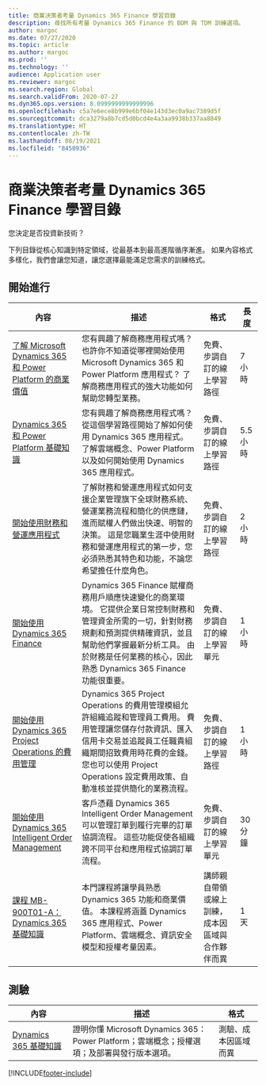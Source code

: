 ```yaml
---
title: 商業決策者考量 Dynamics 365 Finance 學習目錄
description: 尋找所有考量 Dynamics 365 Finance 的 BDM 與 TDM 訓練選項。
author: margoc
ms.date: 07/27/2020
ms.topic: article
ms.author: margoc
ms.prod: ''
ms.technology: ''
audience: Application user
ms.reviewer: margoc
ms.search.region: Global
ms.search.validFrom: 2020-07-27
ms.dyn365.ops.version: 8.0999999999999996
ms.openlocfilehash: c5a7e6ece8b999e6bf04e143d3ec0a9ac7389d5f
ms.sourcegitcommit: dca3279a8b7cd5d0bcd4e4a3aa9938b337aa8849
ms.translationtype: HT
ms.contentlocale: zh-TW
ms.lasthandoff: 08/19/2021
ms.locfileid: "8450936"
---
```

# <a name="learning-catalog-for-business-decision-makers-considering-dynamics-365-finance"></a>商業決策者考量 Dynamics 365 Finance 學習目錄

您決定是否投資新技術？

下列目錄從核心知識到特定領域，從最基本到最高進階循序漸進。 如果內容格式多樣化，我們會讓您知道，讓您選擇最能滿足您需求的訓練格式。

## <a name="get-started"></a>開始進行<a name="get-started"></a>

| 內容 | 描述 | 格式 | 長度 |
|---------|-------------|--------|--------|
| [了解 Microsoft Dynamics 365 和 Power Platform 的商業價值](/learn/paths/learn-business-value-of-dynamics-365-and-power-platform/) | 您有興趣了解商務應用程式嗎？ 也許你不知道從哪裡開始使用 Microsoft Dynamics 365 和 Power Platform 應用程式？ 了解商務應用程式的強大功能如何幫助您轉型業務。 | 免費、步調自訂的線上學習路徑 | 7 小時 |
| [Dynamics 365 和 Power Platform 基礎知識](/learn/paths/dyn-power-plat-bus-app-fundamentals/) | 您有興趣了解商務應用程式嗎？ 從這個學習路徑開始了解如何使用 Dynamics 365 應用程式。 了解雲端概念、Power Platform 以及如何開始使用 Dynamics 365 應用程式。 | 免費、步調自訂的線上學習路徑 | 5.5 小時 |
| [開始使用財務和營運應用程式](/learn/paths/get-started-finance-operations/) | 了解財務和營運應用程式如何支援企業管理旗下全球財務系統、營運業務流程和簡化的供應鏈，進而賦權人們做出快速、明智的決策。 這是您職業生涯中使用財務和營運應用程式的第一步，您必須熟悉其特色和功能，不論您希望擔任什麼角色。 | 免費、步調自訂的線上學習路徑 | 2 小時 |
| [開始使用 Dynamics 365 Finance](/learn/modules/get-started-financial-management-dyn365-finance/) | Dynamics 365 Finance 賦權商務用戶順應快速變化的商業環境。 它提供企業日常控制財務和管理資金所需的一切，針對財務規劃和預測提供精確資訊，並且幫助他們掌握最新分析工具。 由於財務是任何業務的核心，因此熟悉 Dynamics 365 Finance 功能很重要。 | 免費、步調自訂的線上學習單元 | 1 小時 |
| [開始使用 Dynamics 365 Project Operations 的費用管理](/learn/modules/get-started-expense-management/) | Dynamics 365 Project Operations 的費用管理模組允許組織追蹤和管理員工費用。 費用管理讓您儲存付款資訊、匯入信用卡交易並追蹤員工任職貴組織期間招致費用時花費的金錢。 您也可以使用 Project Operations 設定費用政策、自動准核並提供簡化的業務流程。 | 免費、步調自訂的線上學習路徑 | 1 小時 |
| [開始使用 Dynamics 365 Intelligent Order Management](/learn/modules/get-started-intelligent-order-management/) | 客戶憑藉 Dynamics 365 Intelligent Order Management 可以管理訂單到履行完畢的訂單協調流程。 這些功能促使各組織跨不同平台和應用程式協調訂單流程。 | 免費、步調自訂的線上學習單元 | 30 分鐘 |
| [課程 MB-900T01-A：Dynamics 365 基礎知識](https://www.microsoft.com/learning/course.aspx?cid=MB-900T01) | 本門課程將讓學員熟悉 Dynamics 365 功能和商業價值。 本課程將涵蓋 Dynamics 365 應用程式、Power Platform、雲端概念、資訊安全模型和授權考量因素。 | 講師親自帶領或線上訓練，成本因區域與合作夥伴而異 | 1 天 |

## <a name="exam"></a>測驗<a name="exam"></a>

| 內容 | 描述 | 格式 |
|---------|-------------|--------|
| [Dynamics 365 基礎知識](/learn/certifications/d365-fundamentals?wt.mc_id=learningredirect_certs-web-wwl) | 證明你懂 Microsoft Dynamics 365：Power Platform；雲端概念；授權選項；及部署與發行版本選項。 | 測驗、成本因區域而異 |

[!INCLUDE[footer-include](../../includes/footer-banner.md)]
